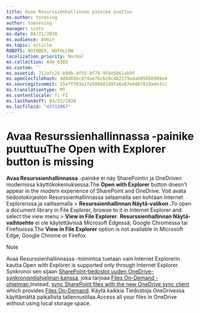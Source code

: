 ```yaml
---
title: Avaa Resurssienhallinnan painike puuttuu
ms.author: toresing
author: tomresing
manager: scotv
ms.date: 04/21/2020
ms.audience: Admin
ms.topic: article
ROBOTS: NOINDEX, NOFOLLOW
localization_priority: Normal
ms.collection: Adm_O365
ms.custom: ''
ms.assetid: 712afc25-b9db-4f55-bf79-9f4e5861ab9f
ms.openlocfilehash: dd8d65bc674ae7bcbc8c4b2179adab05856969e4
ms.sourcegitcommit: 55eff703a17e500681d8fa6a87eb067019ade3cc
ms.translationtype: MT
ms.contentlocale: fi-FI
ms.lasthandoff: 04/22/2020
ms.locfileid: "43713067"
---
```

# <a name="the-open-with-explorer-button-is-missing"></a><span data-ttu-id="41e4d-102">Avaa Resurssienhallinnassa -painike puuttuu</span><span class="sxs-lookup"><span data-stu-id="41e4d-102">The Open with Explorer button is missing</span></span>

<span data-ttu-id="41e4d-103">**Avaa Resurssienhallinnassa** -painike ei näy SharePointin ja OneDriven modernissa käyttökokemuksessa.</span><span class="sxs-lookup"><span data-stu-id="41e4d-103">The **Open with Explorer** button doesn't appear in the modern experience of SharePoint and OneDrive.</span></span> <span data-ttu-id="41e4d-104">Voit avata tiedostokirjaston Resurssienhallinnassa selaamalla sen kohtaan Internet Explorerissa ja valitsemalla \> **Resurssienhallinnan Näytä-valikon .**</span><span class="sxs-lookup"><span data-stu-id="41e4d-104">To open a document library in File Explorer, browse to it in Internet Explorer and select the view menu \> **View in File Explorer**.</span></span> <span data-ttu-id="41e4d-105">**Resurssienhallinnan Näytä-vaihtoehto** ei ole käytettävissä Microsoft Edgessä, Google Chromessa tai Firefoxissa.</span><span class="sxs-lookup"><span data-stu-id="41e4d-105">The **View in File Explorer** option is not available in Microsoft Edge, Google Chrome or Firefox.</span></span> 
  
> [!NOTE]
> <span data-ttu-id="41e4d-106">Avaa Resurssienhallinnassa -toimintoa tuetaan vain Internet Explorerin kautta.</span><span class="sxs-lookup"><span data-stu-id="41e4d-106">Open with Explorer is supported only through Internet Explorer.</span></span> <span data-ttu-id="41e4d-107">Synkronoi sen sijaan [SharePoint-tiedostot uuden OneDrive-synkronointiohjelman kanssa,](https://support.office.com/article/6de9ede8-5b6e-4503-80b2-6190f3354a88.aspx) joka tarjoaa [Files On-Demand -ohjelman.](https://support.office.com/article/0e6860d3-d9f3-4971-b321-7092438fb38e.aspx)</span><span class="sxs-lookup"><span data-stu-id="41e4d-107">Instead, [sync SharePoint files with the new OneDrive sync client](https://support.office.com/article/6de9ede8-5b6e-4503-80b2-6190f3354a88.aspx) which provides [Files On-Demand](https://support.office.com/article/0e6860d3-d9f3-4971-b321-7092438fb38e.aspx).</span></span> <span data-ttu-id="41e4d-108">Käytä kaikkia Tiedostoja OneDrivessa käyttämättä paikallista tallennustilaa.</span><span class="sxs-lookup"><span data-stu-id="41e4d-108">Access all your files in OneDrive without using local storage space.</span></span> 
  

